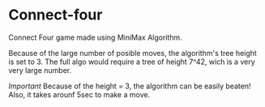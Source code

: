 # Connect-four

Connect Four game made using MiniMax Algorithm. 

Because of the large number of posible moves, the algorithm's tree height is set to 3. 
The full algo would require a tree of height 7^42, wich is a very very large number.

*Important*
Because of the height = 3, the algorithm can be easily beaten! 
Also, it takes arounf 5sec to make a move.
